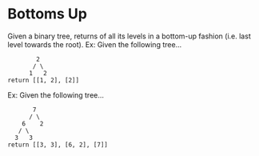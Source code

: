# Bottoms Up

Given a binary tree, returns of all its levels in a bottom-up fashion (i.e. last level towards the root). Ex: Given the following tree…

```
        2
       / \
      1   2
return [[1, 2], [2]]
```

Ex: Given the following tree…

```
       7
      / \
    6    2
   / \
  3   3
return [[3, 3], [6, 2], [7]]
```
